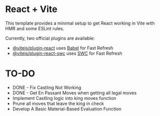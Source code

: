# React + Vite

This template provides a minimal setup to get React working in Vite with HMR and some ESLint rules.

Currently, two official plugins are available:

- [@vitejs/plugin-react](https://github.com/vitejs/vite-plugin-react/blob/main/packages/plugin-react/README.md) uses [Babel](https://babeljs.io/) for Fast Refresh
- [@vitejs/plugin-react-swc](https://github.com/vitejs/vite-plugin-react-swc) uses [SWC](https://swc.rs/) for Fast Refresh





# TO-DO
- DONE - Fix Castling Not Working 
- DONE - Get En Passant Moves when getting all legal moves
- Implement Castling logic into king moves function
- Prune all moves that leave the king in check
- Develop A Basic Material-Based Evaluation Function
